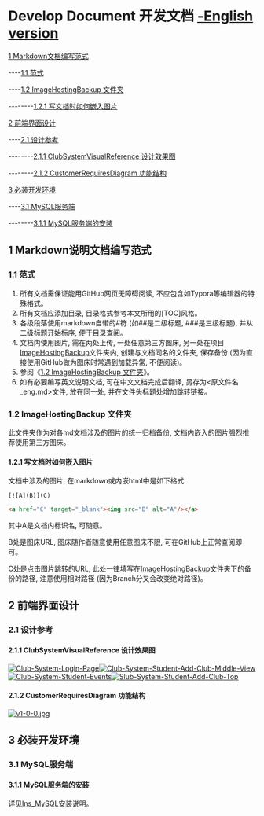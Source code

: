 # Develop Document 开发文档 [-English version](./README_eng.md)

[1 Markdown文档编写范式](./README.md#1-markdown说明文档编写范式)

----[1.1 范式](./README.md#11-范式)

----[1.2 ImageHostingBackup 文件夹](./README.md#12-imagehostingbackup-文件夹)

--------[1.2.1 写文档时如何嵌入图片](./README.md#121-写文档时如何嵌入图片)

[2 前端界面设计](./README.md#2-前端界面设计)

----[2.1 设计参考](./README.md#21-设计参考)

--------[2.1.1 ClubSystemVisualReference 设计效果图](./README.md#211-clubsystemvisualreference-设计效果图)

--------[2.1.2 CustomerRequiresDiagram 功能结构](./README.md#212-customerrequiresdiagram-功能结构)

[3 必装开发环境](./DevDoc#3-必装开发环境)

----[3.1 MySQL服务端](./DevDoc#31-mysql服务端)

--------[3.1.1 MySQL服务端的安装](./DevDoc#311-mysql服务端的安装)

## 1 Markdown说明文档编写范式

### 1.1 范式

1. 所有文档需保证能用GitHub网页无障碍阅读, 不应包含如Typora等编辑器的特殊格式。
2. 所有文档应添加目录, 目录格式参考本文所用的[TOC]风格。
3. 各级段落使用markdown自带的#符 (如##是二级标题, ###是三级标题), 并从二级标题开始标序, 便于目录查阅。
4. 文档内使用图片, 需在两处上传, 一处任意第三方图床, 另一处在项目[ImageHostingBackup](./ImageHostingBackup)文件夹内, 创建与文档同名的文件夹, 保存备份 (因为直接使用GitHub做为图床时常遇到加载异常, 不便阅读)。
5. 参阅《[1.2 ImageHostingBackup 文件夹](https://github.com/VMAxCoding/VMAClubSystem/tree/main/DevDoc#12-imagehostingbackup-%E6%96%87%E4%BB%B6%E5%A4%B9)》。
6. 如有必要编写英文说明文档, 可在中文文档完成后翻译, 另存为<原文件名_eng.md>文件, 放在同一处, 并在文件头标题处增加跳转链接。

### 1.2 ImageHostingBackup 文件夹

此文件夹作为对各md文档涉及的图片的统一归档备份, 文档内嵌入的图片强烈推荐使用第三方图床。

#### 1.2.1 写文档时如何嵌入图片

文档中涉及的图片, 在markdown或内嵌html中是如下格式:

```
[![A](B)](C)
```

```html
<a href="C" target="_blank"><img src="B" alt="A"/></a>
```

其中A是文档内标识名, 可随意。

B处是图床URL, 图床随作者随意使用任意图床不限, 可在GitHub上正常查阅即可。

C处是点击图片跳转的URL, 此处一律填写在[ImageHostingBackup](./ImageHostingBackup)文件夹下的备份的路径, 注意使用相对路径 (因为Branch分叉会改变绝对路径)。

## 2 前端界面设计

### 2.1 设计参考

#### 2.1.1 ClubSystemVisualReference 设计效果图

<a href="./ImageHostingBackup/DevDoc.README/ClubSystem_LoginPage.png" target="_blank"><img src="https://i.postimg.cc/FdmJXDTq/Club-System-Login-Page.png" alt="Club-System-Login-Page"/></a><a href="./ImageHostingBackup/DevDoc.README/ClubSystem_Student_AddClub_MiddleView.png" target="_blank"><img src="https://i.postimg.cc/Y4BvQdB9/Club-System-Student-Add-Club-Middle-View.png" alt="Club-System-Student-Add-Club-Middle-View"/></a><a href="./ImageHostingBackup/DevDoc.README/ClubSystem_Student_Events.png" target="_blank"><img src="https://i.postimg.cc/CBNnhktK/Club-System-Student-Events.png" alt="Club-System-Student-Events"/></a><a href="./ImageHostingBackup/DevDoc.README/SlubSystem_Student_AddClub_Top.png" target="_blank"><img src="https://i.postimg.cc/VS9dgXzF/Slub-System-Student-Add-Club-Top.png" alt="Slub-System-Student-Add-Club-Top"/></a>

#### 2.1.2 CustomerRequiresDiagram 功能结构

[![v1-0-0.jpg](https://i.postimg.cc/prPCKZZy/v1-0-0.jpg)](./\ImageHostingBackup/DevDoc.README/v1.0.0.jpg)

## 3 必装开发环境

### 3.1 MySQL服务端

#### 3.1.1 MySQL服务端的安装

详见[Ins_MySQL](./Ins_MySQL.md)安装说明。

